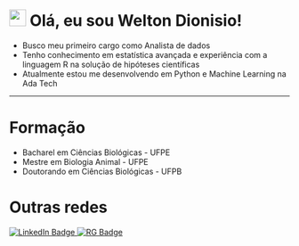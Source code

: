 <h1>
  <img src="https://media.giphy.com/media/hvRJCLFzcasrR4ia7z/giphy.gif" width="30px"/>
  Olá, eu sou Welton Dionisio!
</h1>

- Busco meu primeiro cargo como Analista de dados
- Tenho conhecimento em estatística avançada e experiência com a linguagem R na solução de hipóteses científicas
- Atualmente estou me desenvolvendo em Python e Machine Learning na Ada Tech

---

<h1>Formação</h1>

- Bacharel em Ciências Biológicas - UFPE
- Mestre em Biologia Animal - UFPE
- Doutorando em Ciências Biológicas - UFPB

<h1>Outras redes</h1>
<div id="badges">
  <a href="https://www.linkedin.com/in/weltondionisio/">
    <img src="https://img.shields.io/badge/LinkedIn-blue?style=for-the-badge&logo=linkedin&logoColor=white" alt="LinkedIn Badge"/>
  </a>
  <a href="https://www.researchgate.net/profile/Welton-Dionisio-Da-Silva">
    <img src="https://img.shields.io/badge/ResearchGate-00CCBB.svg?style=for-the-badge&logo=ResearchGate&logoColor=white" alt="RG Badge"/>
  </a>
</div>
<!---
weltondionisio/weltondionisio is a ✨ special ✨ repository because its `README.md` (this file) appears on your GitHub profile.
You can click the Preview link to take a look at your changes.
--->
